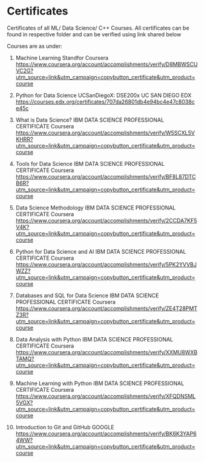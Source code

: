 # Certificates
Certificates of all ML/ Data Science/ C++ Courses.
All certificates can be found in respective folder and can be verified using link shared below

Courses are as under:

1. Machine Learning Standfor Coursera 
https://www.coursera.org/account/accomplishments/verify/D8MBWSCUVC2G?utm_source=link&utm_campaign=copybutton_certificate&utm_product=course

2. Python for Data Science UCSanDiegoX: DSE200x UC SAN DIEGO EDX
https://courses.edx.org/certificates/707da26801db4e94bc4e47c8038ce45c

3. What is Data Science? IBM DATA SCIENCE PROFESSIONAL CERTIFICATE Coursera
https://www.coursera.org/account/accomplishments/verify/W5SCXL5VKHRR?utm_source=link&utm_campaign=copybutton_certificate&utm_product=course

4. Tools for Data Science IBM DATA SCIENCE PROFESSIONAL CERTIFICATE Coursera
https://www.coursera.org/account/accomplishments/verify/BF8L87DTCB6R?utm_source=link&utm_campaign=copybutton_certificate&utm_product=course

5. Data Science Methodology IBM DATA SCIENCE PROFESSIONAL CERTIFICATE Coursera
https://www.coursera.org/account/accomplishments/verify/2CCDA7KF5V4K?utm_source=link&utm_campaign=copybutton_certificate&utm_product=course

6. Python for Data Science and AI IBM DATA SCIENCE PROFESSIONAL CERTIFICATE Coursera
https://www.coursera.org/account/accomplishments/verify/5PK2YVVBJWZZ?utm_source=link&utm_campaign=copybutton_certificate&utm_product=course

7. Databases and SQL for Data Science IBM DATA SCIENCE PROFESSIONAL CERTIFICATE Coursera
https://www.coursera.org/account/accomplishments/verify/ZE4T28PMTZ3R?utm_source=link&utm_campaign=copybutton_certificate&utm_product=course

8. Data Analysis with Python IBM DATA SCIENCE PROFESSIONAL CERTIFICATE Coursera
https://www.coursera.org/account/accomplishments/verify/XXMU8WXBTAMQ?utm_source=link&utm_campaign=copybutton_certificate&utm_product=course

9. Machine Learning with Python IBM DATA SCIENCE PROFESSIONAL CERTIFICATE Coursera
https://www.coursera.org/account/accomplishments/verify/XFQDNSML5VGX?utm_source=link&utm_campaign=copybutton_certificate&utm_product=course

10. Introduction to Git and GitHub GOOGLE
https://www.coursera.org/account/accomplishments/verify/BK6K3YAP64WW?utm_source=link&utm_campaign=copybutton_certificate&utm_product=course
